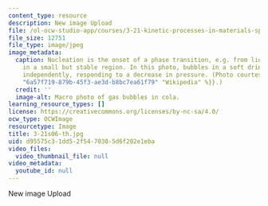 ```yaml
---
content_type: resource
description: New image Upload
file: /ol-ocw-studio-app/courses/3-21-kinetic-processes-in-materials-spring-2006/d95575c31dd52f5470305d6f202e1eba_3-21s06-th.jpg
file_size: 12751
file_type: image/jpeg
image_metadata:
  caption: Nucleation is the onset of a phase transition, e.g. from liquid to gas,
    in a small but stable region. In this photo, bubbles in a soft drink each nucleate
    independently, responding to a decrease in pressure. (Photo courtesy of {{% resource_link
    "6a57f719-879b-45f3-ae3d-b8bc7ea61f79" "Wikipedia" %}}.)
  credit: ''
  image-alt: Macro photo of gas bubbles in cola.
learning_resource_types: []
license: https://creativecommons.org/licenses/by-nc-sa/4.0/
ocw_type: OCWImage
resourcetype: Image
title: 3-21s06-th.jpg
uid: d95575c3-1dd5-2f54-7030-5d6f202e1eba
video_files:
  video_thumbnail_file: null
video_metadata:
  youtube_id: null
---
```

New image Upload